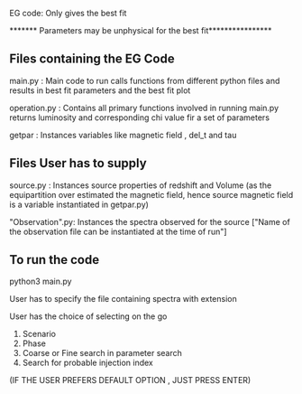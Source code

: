 EG code: Only gives the best fit

******* Parameters may be unphysical for the best fit****************

##  Files containing the EG Code ##
main.py : Main code to run calls functions from different python files and results in best fit parameters and the best fit plot

operation.py  : Contains all primary functions involved in running main.py returns luminosity and corresponding chi value fir a set of parameters

getpar        : Instances variables like magnetic field , del_t and tau

## Files User has to supply ##
source.py     : Instances source properties of redshift and Volume (as the equipartition over estimated the magnetic field, hence source magnetic field is a variable instantiated in getpar.py)


"Observation".py: Instances the spectra observed for the source ["Name of the observation file can be instantiated at the time of run"]

## To run the code ##
python3 main.py

User has to specify the file containing spectra with extension

User has the choice of selecting on the go 
1. Scenario
2. Phase
3. Coarse or Fine search in parameter search
4. Search for probable injection index

(IF THE USER PREFERS DEFAULT OPTION , JUST PRESS ENTER)


